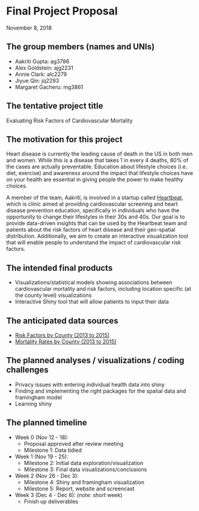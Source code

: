 Final Project Proposal
================
November 8, 2018

The group members (names and UNIs)
----------------------------------

-   Aakriti Gupta: ag3786
-   Alex Goldstein: ajg2231
-   Annie Clark: alc2279
-   Jiyue Qin: jq2293
-   Margaret Gacheru: mg3861

The tentative project title
---------------------------

Evaluating Risk Factors of Cardiovascular Mortality

The motivation for this project
-------------------------------

Heart disease is currently the leading cause of death in the US in both men and women. While this is a disease that takes 1 in every 4 deaths, 80% of the cases are actually preventable. Education about lifestyle choices (i.e. diet, exercise) and awareness around the impact that lifestyle choices have on your health are essential in giving people the power to make healthy choices.

A member of the team, Aakriti, is involved in a startup called [Heartbeat](https://heartbeathealth.com/), which is clinic aimed at providing cardiovascular screening and heart disease prevention education, specifically in individuals who have the opportunity to change their lifestyles in their 30s and 40s. Our goal is to provide data-driven insights that can be used by the Heartbeat team and patients about the risk factors of heart disease and their geo-spatial distribution. Additionally, we aim to create an interactive visualization tool that will enable people to understand the impact of cardiovascular risk factors.

The intended final products
---------------------------

-   Visualizations/statistical models showing associations between cardiovascular mortality and risk factors, including location specific (at the county level) visualizations
-   Interactive Shiny tool that will allow patients to input their data

The anticipated data sources
----------------------------

-   [Risk Factors by County (2013 to 2015)](http://www.countyhealthrankings.org/explore-health-rankings/rankings-data-documentation?fbclid=IwAR1YHiMm53wKQCr3nE_AhvKumi_jpJvR_HUMkQVy8ZxZKnzT2AHPhE_IwYU)
-   [Mortality Rates by County (2013 to 2015)](https://catalog.data.gov/dataset/heart-disease-mortality-data-among-us-adults-35-by-state-territory-and-county-5fb7c?fbclid=IwAR134ApPkx99gK3qvvfWoCBjUQA45aP_OB_Ht5s0amyfTrxPJFEu0XsXBpU)

The planned analyses / visualizations / coding challenges
---------------------------------------------------------

-   Privacy issues with entering individual health data into shiny
-   Finding and implementing the right packages for the spatial data and framingham model
-   Learning shiny

The planned timeline
--------------------

-   Week 0 (Nov 12 - 18):
    -   Proposal approved after review meeting
    -   Milestone 1: Data tidied
-   Week 1 (Nov 19 - 25):
    -   Milestone 2: Initial data exploration/visualization
    -   Milestone 3: Final data visualizations/conclusions
-   Week 2 (Nov 26 - Dec 3):
    -   Milestone 4: Shiny and framingham visualization
    -   Milestone 5: Report, website and screencast
-   Week 3 (Dec 4 - Dec 6): (note: short week)
    -   Finish up deliverables
